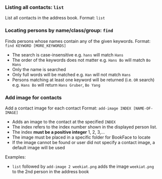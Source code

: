 ### Listing all contacts: `list`
List all contacts in the address book.
Format: `list`

### Locating persons by name/class/group: `find`
Finds persons whose names contain any of the given keywords.
Format: `find KEYWORD [MORE_KEYWORDS]`
* The search is case-insensitive e.g. `hans` will match `Hans`
* The order of the keywords does not matter e.g. `Hans Bo` will match `Bo Hans`
* Only the name is searched
* Only full words will be matched e.g. `Han` will not match `Hans`
* Persons matching at least one keyword will be returned (i.e. `OR` search) e.g. `Hans Bo` will return `Hans Gruber`, `Bo Yang`

### Add image for contacts
Add a contact image for each contact
Format: `add-image INDEX [NAME-OF-IMAGE]`
* Adds an image to the contact at the specified `INDEX`
* The index refers to the index number shown in the displayed person list.
* The index **must be a positive integer** 1, 2, 3,...
* The image must be placed in a specific folder for BookFace to locate
* If the image cannot be found or user did not specify a contact image, a default image will be used

Examples:
* `list` followed by `add-image 2 weekiat.png` adds the image `weekiat.png` to the 2nd person in the address book
